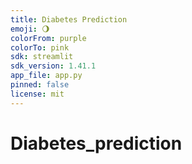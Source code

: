 ```yaml
---
title: Diabetes Prediction
emoji: 🌖
colorFrom: purple
colorTo: pink
sdk: streamlit
sdk_version: 1.41.1
app_file: app.py
pinned: false
license: mit
---
```


# Diabetes_prediction
